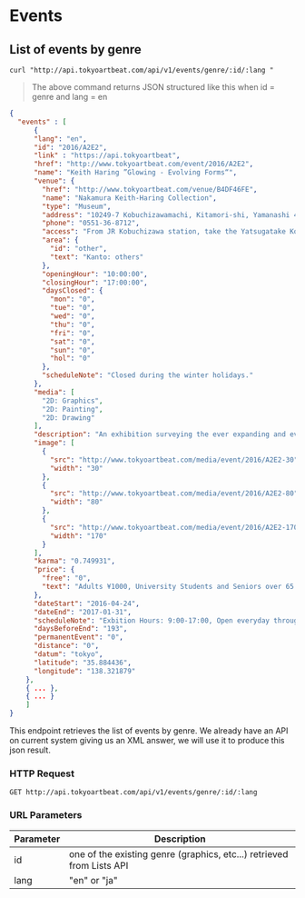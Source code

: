 # Events

## List of events by genre

```shell
curl "http://api.tokyoartbeat.com/api/v1/events/genre/:id/:lang "
```

> The above command returns JSON structured like this when id = genre and lang = en

```json
{
  "events" : [
      {
      "lang": "en",
      "id": "2016/A2E2",
      "link" : "https://api.tokyoartbeat",
      "href": "http://www.tokyoartbeat.com/event/2016/A2E2",
      "name": "Keith Haring ”Glowing - Evolving Forms“",
      "venue": {
        "href": "http://www.tokyoartbeat.com/venue/B4DF46FE",
        "name": "Nakamura Keith-Haring Collection",
        "type": "Museum",
        "address": "10249-7 Kobuchizawamachi, Kitamori-shi, Yamanashi 408-0044",
        "phone": "0551-36-8712",
        "access": "From JR Kobuchizawa station, take the Yatsugatake Kogen Resort bus and get off at Nakamura Keith-Haring Bijutsukan.",
        "area": {
          "id": "other",
          "text": "Kanto: others"
        },
        "openingHour": "10:00:00",
        "closingHour": "17:00:00",
        "daysClosed": {
          "mon": "0",
          "tue": "0",
          "wed": "0",
          "thu": "0",
          "fri": "0",
          "sat": "0",
          "sun": "0",
          "hol": "0"
        },
        "scheduleNote": "Closed during the winter holidays."
      },
      "media": [
        "2D: Graphics",
        "2D: Painting",
        "2D: Drawing"
      ],
      "description": "An exhibition surveying the ever expanding and evolving forms of Keith Haring’s work, especially in the late 1980s, featured alongside day glow paintings produced in collaboration with graffiti writer LAII. ",
      "image": [
        {
          "src": "http://www.tokyoartbeat.com/media/event/2016/A2E2-30",
          "width": "30"
        },
        {
          "src": "http://www.tokyoartbeat.com/media/event/2016/A2E2-80",
          "width": "80"
        },
        {
          "src": "http://www.tokyoartbeat.com/media/event/2016/A2E2-170",
          "width": "170"
        }
      ],
      "karma": "0.749931",
      "price": {
        "free": "0",
        "text": "Adults ¥1000, University Students and Seniors over 65 ¥800, High, Junior High and Elementaly School Students ¥600, Infants free."
      },
      "dateStart": "2016-04-24",
      "dateEnd": "2017-01-31",
      "scheduleNote": "Exbition Hours: 9:00-17:00, Open everyday throughout the exhibition",
      "daysBeforeEnd": "193",
      "permanentEvent": "0",
      "distance": "0",
      "datum": "tokyo",
      "latitude": "35.884436",
      "longitude": "138.321879"
    },
    { ... },
    { ... }
    ]
}
```

This endpoint retrieves the list of events by genre. We already have an API on current system giving us an XML answer, we will use it to produce this json result.  

### HTTP Request

`GET http://api.tokyoartbeat.com/api/v1/events/genre/:id/:lang`

### URL Parameters

Parameter | Description
--------- | -----------
id | one of the existing genre (graphics, etc...) retrieved from Lists API
lang | "en" or "ja"

